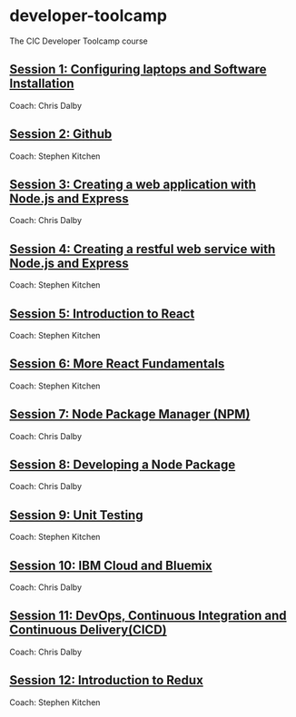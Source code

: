 # developer-toolcamp
The CIC Developer Toolcamp course

## [Session 1: Configuring laptops and Software Installation](./session_01_configuration.md)
Coach: Chris Dalby

## [Session 2: Github](./session_02_github.md)
Coach: Stephen Kitchen

## [Session 3: Creating a web application with Node.js and Express](./session_03_web_app.md)
Coach: Chris Dalby

## [Session 4: Creating a restful web service with Node.js and Express](./session_04_rest_service.md)
Coach: Stephen Kitchen

## [Session 5: Introduction to React](./session_05_react_intro.md)
Coach: Stephen Kitchen

## [Session 6: More React Fundamentals](./session_06_more_react.md)
Coach: Stephen Kitchen

## [Session 7: Node Package Manager (NPM)](./session_07_npm.md)
Coach: Chris Dalby

## [Session 8: Developing a Node Package](./session_08_develop_npm_package.md)
Coach: Chris Dalby

## [Session 9: Unit Testing](./session_09_unit_testing.md)
Coach: Stephen Kitchen

## [Session 10: IBM Cloud and Bluemix](./session_10_bluemix.md)
Coach: Chris Dalby

## [Session 11: DevOps, Continuous Integration and Continuous Delivery(CICD)](./session_11_dev_ops.md)
Coach: Chris Dalby

## [Session 12: Introduction to Redux](./session_12_redux.md)
Coach: Stephen Kitchen
